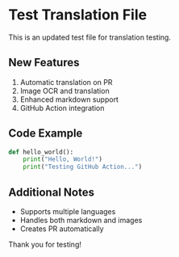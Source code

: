 # Test Translation File

This is an updated test file for translation testing.

## New Features
1. Automatic translation on PR
2. Image OCR and translation
3. Enhanced markdown support
4. GitHub Action integration

## Code Example
```python
def hello_world():
    print("Hello, World!")
    print("Testing GitHub Action...")
```

## Additional Notes
- Supports multiple languages
- Handles both markdown and images
- Creates PR automatically

Thank you for testing!
